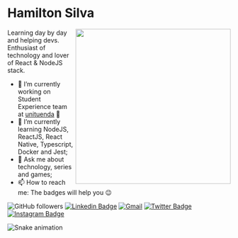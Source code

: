 # Hamilton Silva

<img align="right" src="assests/tiohs.png" width="350"/>

Learning day by day and helping devs. Enthusiast of technology and lover of React & NodeJS stack.

- 🔭 I’m currently working on Student Experience team at [unituenda](http://www.unituenda.ao/) 💜
- 🌱 I’m currently learning NodeJS, ReactJS, React Native, Typescript, Docker and Jest;
- 💬 Ask me about technology, series and games;
- 📫 How to reach me: The badges will help you 😉

![GitHub followers](https://img.shields.io/github/followers/tiohs?labelColor=1F6FEB&color=1F6FEB&logo=github&label=Followers&logoColor=white&style=flat-square)
[![Linkedin Badge](https://img.shields.io/badge/-Hamilton%20Silva-1F6FEB?style=flat-square&labelColor=1F6FEB&logo=linkedin&logoColor=white&link=https://www.linkedin.com/in/tiohs/)](https://www.linkedin.com/in/tiohs/)
[![Gmail](https://img.shields.io/badge/-hamiltonsilva.dev@gmail.com-1F6FEB?style=flat-square&labelColor=1F6FEB&logo=gmail&logoColor=white&link=mailto:hamiltonsilva.dev@gmail.com)](mailto:hamiltonsilva.dev@gmail.com)
[![Twitter Badge](https://img.shields.io/badge/-@__tiohs-1F6FEB?style=flat-square&labelColor=1F6FEB&logo=twitter&logoColor=white&link=https://twitter.com/tiohs_u/)](https://twitter.com/tiohs_u/)
[![Instagram Badge](https://img.shields.io/badge/-@__tiohs-1F6FEB?style=flat-square&labelColor=1F6FEB&logo=instagram&logoColor=white&link=https://www.instagram.com/tiohs.u/)](https://www.instagram.com/tiohs.u/)

<div>

</div>

 ![Snake animation](https://github.com/tiohs/tiohs/blob/output/github-contribution-grid-snake.svg)
